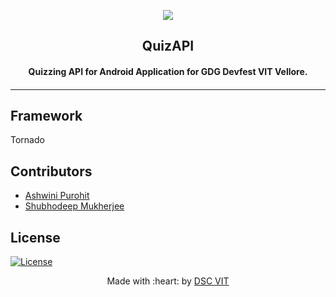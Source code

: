 <p align="center">
<a href="https://dscvit.com">
	<img src="https://user-images.githubusercontent.com/30529572/72455010-fb38d400-37e7-11ea-9c1e-8cdeb5f5906e.png" />
</a>
	<h2 align="center">QuizAPI</h2>
	<h4 align="center">Quizzing API for Android Application for GDG Devfest VIT Vellore.<h4>
</p>

---
## Framework
Tornado

## Contributors
- [Ashwini Purohit](https://github.com/https://github.com/ashwini0529)
- [Shubhodeep Mukherjee](https://github.com/GDGVIT/quizAPI/commits?author=shubhodeep9)

## License
[![License](http://img.shields.io/:license-mit-blue.svg?style=flat-square)](http://badges.mit-license.org)

<p align="center">
	Made with :heart: by <a href="https://dscvit.com">DSC VIT</a>
</p>

